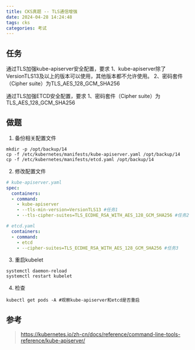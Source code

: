 ```yaml
---
title: CKS真题 -- TLS通信增强
date: 2024-04-28 14:24:48
tags: cks
categories: 考试
---
```


## 任务
通过TLS加强kube-apiserver安全配置，要求
1、kube-apiserver除了VersionTLS13及以上的版本可以使用，其他版本都不允许使用。
2、密码套件（Cipher suite）为TLS_AES_128_GCM_SHA256

通过TLS加强ETCD安全配置，要求
1、密码套件（Cipher suite）为TLS_AES_128_GCM_SHA256

## 做题
1. 备份相关配置文件
```shell
mkdir -p /opt/backup/14
cp -f /etc/kubernetes/manifests/kube-apiserver.yaml /opt/backup/14
cp -f /etc/kubernetes/manifests/etcd.yaml /opt/backup/14
```

2. 修改配置文件
```yaml
# kube-apiserver.yaml
spec:
  containers:
  - command:
    - kube-apiserver
    - --tls-min-version=VersionTLS13 #任务1
    - --tls-cipher-suites=TLS_ECDHE_RSA_WITH_AES_128_GCM_SHA256 #任务2
```

```yaml
# etcd.yaml
  containers:
  - command:
    - etcd
    - --cipher-suites=TLS_ECDHE_RSA_WITH_AES_128_GCM_SHA256 #任务3
```

3. 重启kubelet
```shell
systemctl daemon-reload
systemctl restart kubelet
```

4. 检查
```shell
kubectl get pods -A #观察kube-apiserver和etcd是否重启
```

## 参考
> https://kubernetes.io/zh-cn/docs/reference/command-line-tools-reference/kube-apiserver/




